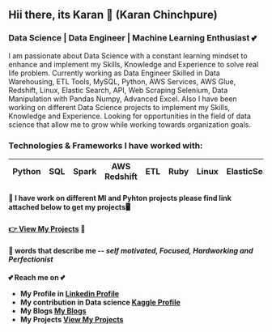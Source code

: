 <h2> Hii there, its Karan 👋 (Karan Chinchpure) </h2>
<h3> Data Science | Data Engineer | Machine Learning Enthusiast 💕</h3>
I am passionate about Data Science with a constant learning mindset to enhance and implement my Skills, Knowledge and Experience to solve real life problem. 
Currently working as Data Engineer Skilled in Data Warehousing, ETL Tools, MySQL, Python, AWS Services, AWS Glue, Redshift, Linux, Elastic Search, API, Web Scraping Selenium, Data Manipulation with Pandas Numpy, Advanced Excel. Also I have been working on different Data Science projects to implement my Skills, Knowledge and Experience. 
Looking for opportunities in the field of data science that allow me to grow while working towards organization goals.

### Technologies & Frameworks I have worked with:
 | Python | SQL | Spark | AWS Redshift | ETL | Ruby | Linux | ElasticSearch
 | :---: | :---: | :---: | :-----: | :-----: | :-----: | :-----: | :-----: |
  
<h4>👀 I have work on different Ml and Pyhton projects please find link attached below to get my projects🖥️<h4> 
<a href="https://karanchinch10.github.io/My_Projects_Portfolio/">👉 <b>View My Projects</b></a> 💝

<h4>🙂 words that describe me -- <i>self motivated, Focused, Hardworking and Perfectionist</i> <h4>

  
💕 Reach me on 💕
* My Profile in <a href="https://www.linkedin.com/in/karan433155/"><strong>Linkedin Profile</strong></a> 
* My contribution in Data science <a href="https://www.kaggle.com/karanchinchpure"><strong>Kaggle Profile</strong></a> 
* My Blogs <a href="https://medium.com/@karan433155"><strong>My Blogs</strong></a>
* My Projects <a href="https://karanchinch10.github.io/My_Projects_Portfolio/"><b>View My Projects</b></a> 





















